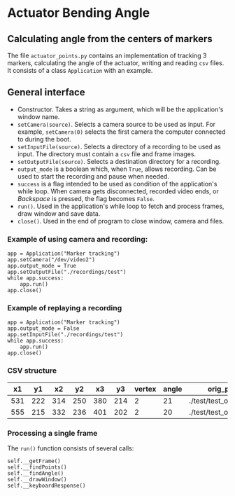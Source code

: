 # Actuator Bending Angle

## Calculating angle from the centers of markers
The file `actuator_points.py` contains an implementation of tracking 3 markers, calculating the angle of the actuator, writing and reading `csv` files. It consists of a class `Application` with an example.
	
## General interface
- Constructor. Takes a string as argument, which will be the application's window name.
- `setCamera(source)`. Selects a camera source to be used as input. For example, `setCamera(0)` selects the first camera the computer connected to during the boot.
- `setInputFile(source)`. Selects a directory of a recording to be used as input. The directory must contain a `csv` file and frame images.
- `setOutputFile(source)`. Selects a destination directory for a recording.
- `output_mode` is a boolean which, when `True`, allows recording. Can be used to start the recording and pause when needed.
- `success` is a flag intended to be used as condition of the application's while loop. When camera gets disconnected, recorded video ends, or *Backspace* is pressed, the flag becomes `False`.
- `run()`. Used in the application's while loop to fetch and process frames, draw window and save data.
- `close()`. Used in the end of program to close window, camera and files.

### Example of using camera and recording:
```
app = Application("Marker tracking")
app.setCamera("/dev/video2")
app.output_mode = True
app.setOutputFile("./recordings/test")
while app.success:
	app.run()
app.close()
```
	
### Example of replaying a recording
```
app = Application("Marker tracking")
app.output_mode = False
app.setInputFile("./recordings/test")
while app.success:
    app.run()
app.close()
```

### CSV structure

|x1|y1|x2|y2|x3|y3|vertex|angle|orig\_path|marked\_path|
|---|---|---|---|---|---|---|---|---|---|
|531|222|314|250|380|214|2|21|./test/test\_orig\_1.png|./test/test\_marked\_1.png|
|555|215|332|236|401|202|2|20|./test/test\_orig\_1.png|./test/test\_marked\_2.png|

### Processing a single frame
The `run()` function consists of several calls:
```
self.__getFrame()
self.__findPoints()
self.__findAngle()
self.__drawWindow()
self.__keyboardResponse()
```
